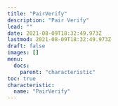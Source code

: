 ```yaml
---
title: "PairVerify"
description: "Pair Verify"
lead: ""
date: 2021-08-09T18:32:49.973Z
lastmod: 2021-08-09T18:32:49.973Z
draft: false
images: []
menu:
  docs:
    parent: "characteristic"
toc: true
characteristic:
  name: "PairVerify"
---
```

